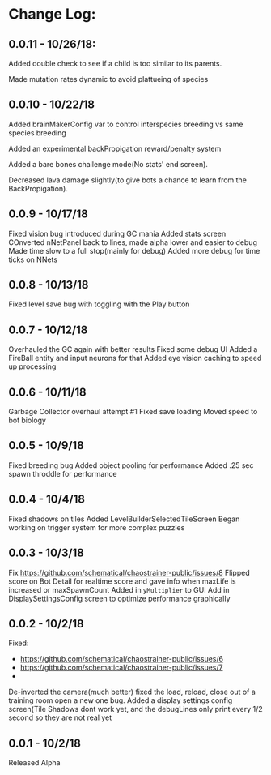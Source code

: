 # Change Log:
## 0.0.11 - 10/26/18:
Added double check to see if a child is too similar to its parents.

Made mutation rates dynamic to avoid plattueing of species


## 0.0.10 - 10/22/18
Added brainMakerConfig var to control interspecies breeding vs same species breeding

Added an experimental backPropigation reward/penalty system

Added a bare bones challenge mode(No stats' end screen).

Decreased lava damage slightly(to give bots a chance to learn from the BackPropigation).

## 0.0.9 - 10/17/18
Fixed vision bug introduced during GC mania
Added stats screen
COnverted nNetPanel back to lines, made alpha lower and easier to debug
Made time slow to a full stop(mainly for debug)
Added more debug for time ticks on NNets

## 0.0.8 - 10/13/18
Fixed level save bug with toggling with the Play button

## 0.0.7 - 10/12/18
Overhauled the GC again with better results
Fixed some debug UI
Added a FireBall entity and input neurons for that
Added eye vision caching to speed up processing

## 0.0.6 - 10/11/18
Garbage Collector overhaul attempt #1
Fixed save loading
Moved speed to bot biology

## 0.0.5 - 10/9/18
Fixed breeding bug
Added object pooling for performance
Added .25 sec spawn throddle for performance

## 0.0.4 - 10/4/18

Fixed shadows on tiles
Added LevelBuilderSelectedTileScreen
Began working on trigger system for more complex puzzles



## 0.0.3 - 10/3/18
Fix https://github.com/schematical/chaostrainer-public/issues/8
Flipped score on Bot Detail for realtime score and gave info when maxLife is increased or maxSpawnCount
Added in `yMultiplier` to GUI
Add in DisplaySettingsConfig screen to optimize performance graphically

## 0.0.2 - 10/2/18
Fixed: 
- https://github.com/schematical/chaostrainer-public/issues/6
- https://github.com/schematical/chaostrainer-public/issues/7
- 


De-inverted the camera(much better)
fixed the load, reload, close out of a training room open a new one bug.
Added a display settings config screen(Tile Shadows dont work yet, and the debugLines only print every 1/2 second so they are not real yet

## 0.0.1 - 10/2/18
Released Alpha


